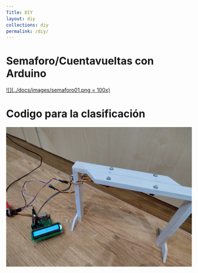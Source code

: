 ```yaml
---
Title: DIY
layout: diy
collections: diy
permalink: /diy/
---
```


# Semaforo/Cuentavueltas con Arduino

[![](../docs/images/semaforo01.png = 100x)](/diy/01-semaforo)

# Codigo para la clasificación

[![](../docs/images/semaforo02.png)](/diy/02-codigoclasificacion)

